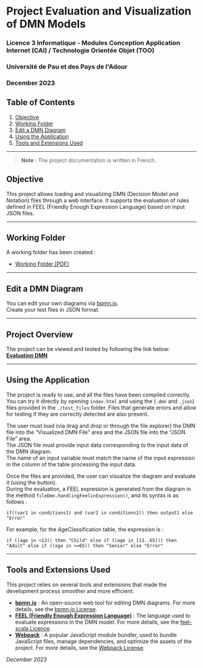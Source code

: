 # Project Evaluation and Visualization of DMN Models

### Licence 3 Informatique - Modules Conception Application Internet (CAI) / Technologie Orientée Objet (TOO)  
### Université de Pau et des Pays de l'Adour  
### December 2023

## Table of Contents
1. [Objective](#objective)
2. [Working Folder](#working-folder)
3. [Edit a DMN Diagram](#edit-a-dmn-diagram)
4. [Using the Application](#using-the-application)
5. [Tools and Extensions Used](#tools-and-extensions-used)

---

> **Note** : The project documentation is written in French.

## Objective

This project allows loading and visualizing DMN (Decision Model and Notation) files through a web interface. It supports the evaluation of rules defined in FEEL (Friendly Enough Expression Language) based on input JSON files.

---

## Working Folder

A working folder has been created :
- [Working Folder [PDF]](./Dossier_Projet.pdf)

---

## Edit a DMN Diagram

You can edit your own diagrams via [bpmn.io](https://demo.bpmn.io/dmn).  
Create your test files in JSON format.

---

## Project Overview

The project can be viewed and tested by following the link below:  
[**Evaluation DMN**](https://ileginyora.com/Projets/evalDmn/Projet/index.html)

---

## Using the Application

The project is ready to use, and all the files have been compiled correctly. You can try it directly by opening `index.html` and using the (`.dmn` and `.json`) files provided in the `./test_files` folder. Files that generate errors and allow for testing if they are correctly detected are also present.

The user must load (via drag and drop or through the file explorer) the DMN file into the “Visualized DMN File” area and the JSON file into the “JSON File” area.  
The JSON file must provide input data corresponding to the input data of the DMN diagram.  
The name of an input variable must match the name of the input expression in the column of the table processing the input data.

Once the files are provided, the user can visualize the diagram and evaluate it (using the button).  
During the evaluation, a FEEL expression is generated from the diagram in the method `fileDmn.handlingFeelinExpression()`, and its syntax is as follows :

```text
if((var1 in conditions1) and (var2 in conditions2)) then output1 else "Error"
```

For example, for the AgeClassification table, the expression is :
```text
if ((age in <13)) then "Child" else if ((age in [13..65))) then "Adult" else if ((age in >=65)) then "Senior" else "Error"
```

--- 

## Tools and Extensions Used
This project relies on several tools and extensions that made the development process smoother and more efficient:

- **[bpmn.io](https://demo.bpmn.io/dmn)** : An open-source web tool for editing DMN diagrams. For more details, see the [bpmn.io License](https://bpmn.io/license/).
- **[FEEL (Friendly Enough Expression Language)](https://camunda.github.io/feel-scala/docs/reference)** : The language used to evaluate expressions in the DMN model. For more details, see the [feel-scala Licence](https://github.com/camunda/feel-scala/blob/main/LICENSE).
- **[Webpack](https://webpack.js.org/)** : A popular JavaScript module bundler, used to bundle JavaScript files, manage dependencies, and optimize the assets of the project. For more details, see the [Webpack License](https://webpack.js.org/license). 

*December 2023*
